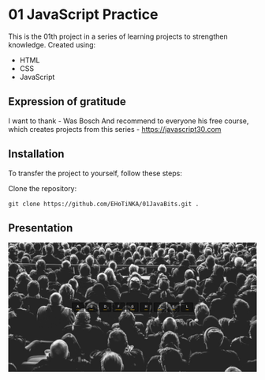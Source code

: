 # 01 JavaScript Practice

This is the 01th project in a series of learning projects to strengthen knowledge.
Created using:
- HTML
- CSS
- JavaScript

## Expression of gratitude

I want to thank - Was Bosch 
And recommend to everyone his free course, which creates projects from this series - https://javascript30.com

## Installation

To transfer the project to yourself, follow these steps:

Clone the repository:

```
git clone https://github.com/EHoTiNKA/01JavaBits.git .
```

## Presentation

<div align="center">
  <img src="https://raw.githubusercontent.com/EHoTiNKA/01JavaBits/refs/heads/master/01Preview.PNG"/>
</div>
